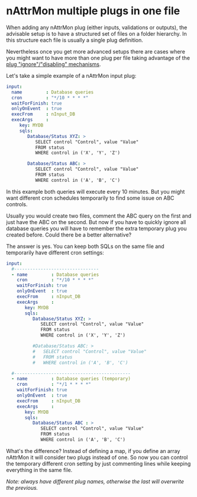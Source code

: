 # nAttrMon multiple plugs in one file

When adding any nAttrMon plug (either inputs, validations or outputs), the advisable setup is to have a structured set of files on a folder hierarchy. In this structure each file is usually a single plug definition.

Nevertheless once you get more advanced setups there are cases where you might want to have more than one plug per file taking advantage of the [plug "ignore"/"disabling" mechanisms](https://github.com/OpenAF/nAttrMon/wiki/nAttrMon-nattrmonignore).

Let's take a simple example of a nAttrMon input plug:

````yaml
input:
  name         : Database queries
  cron         : "*/10 * * * *"
  waitForFinish: true
  onlyOnEvent  : true
  execFrom     : nInput_DB
  execArgs     :
     key: MYDB
     sqls:
        Database/Status XYZ: >
           SELECT control "Control", value "Value"
           FROM status
           WHERE control in ('X', 'Y', 'Z')

        Database/Status ABC: >
           SELECT control "Control", value "Value"
           FROM status
           WHERE control in ('A', 'B', 'C')
````

In this example both queries will execute every 10 minutes. But you might want different cron schedules temporarily to find some issue on ABC controls. 

Usually you would create two files, comment the ABC query on the first and just have the ABC on the second. But now if you have to quickly ignore all database queries you will have to remember the extra temporary plug you created before. Could there be a better alternative?

The answer is yes. You can keep both SQLs on the same file and temporarily have different cron settings:


````yaml
input:
  #--------------------------------
  - name         : Database queries
    cron         : "*/10 * * * *"
    waitForFinish: true
    onlyOnEvent  : true
    execFrom     : nInput_DB
    execArgs     :
       key: MYDB
       sqls:
          Database/Status XYZ: >
             SELECT control "Control", value "Value"
             FROM status
             WHERE control in ('X', 'Y', 'Z')

          #Database/Status ABC: >
          #   SELECT control "Control", value "Value"
          #   FROM status
          #   WHERE control in ('A', 'B', 'C')

  #--------------------------------------------
  - name         : Database queries (temporary)
    cron         : "*/1 * * * *"
    waitForFinish: true
    onlyOnEvent  : true
    execFrom     : nInput_DB
    execArgs     :
       key: MYDB
       sqls:
          Database/Status ABC : >
             SELECT control "Control", value "Value"
             FROM status
             WHERE control in ('A', 'B', 'C')             
````

What's the difference? Instead of defining a map, if you define an array nAttrMon it will consider two plugs instead of one. So now you can control the temporary different cron setting by just commenting lines while keeping everything in the same file.

_Note: always have different plug names, otherwise the last will overwrite the previous._